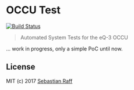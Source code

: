 # OCCU Test

[![Build Status](https://travis-ci.org/hobbyquaker/occu-test.svg?branch=master)](https://travis-ci.org/hobbyquaker/occu-test)

> Automated System Tests for the eQ-3 OCCU

... work in progress, only a simple PoC until now.

## License

MIT (c) 2017 [Sebastian Raff](https://github.com/hobbyquaker)
